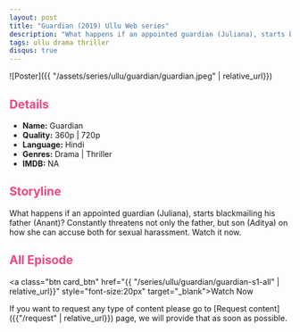```yaml
---
layout: post
title: "Guardian (2019) Ullu Web series"
description: "What happens if an appointed guardian (Juliana), starts blackmailing his father (Anant)? "
tags: ullu drama thriller
disqus: true
---
```

<style>
h2{
    color:#F24784;
}
</style>

![Poster]({{ "/assets/series/ullu/guardian/guardian.jpeg" | relative_url}})

## Details

* **Name:** Guardian 
* **Quality:** 360p \| 720p
* **Language:** Hindi
* **Genres:** Drama \| Thriller
* **IMDB:** NA

## Storyline

What happens if an appointed guardian (Juliana), starts blackmailing his father (Anant)? Constantly threatens not only the father, but son (Aditya) on how she can accuse both for sexual harassment. Watch it now.

## All Episode

<a class="btn card_btn" href="{{ "/series/ullu/guardian/guardian-s1-all" | relative_url}}" style="font-size:20px" target="_blank">Watch Now</a>

If you want to request any type of content please go to [Request content]({{"/request" | relative_url}}) page, we will provide that as soon as possible.
